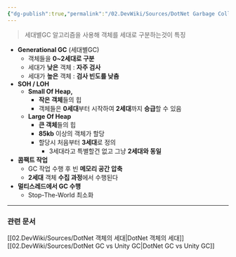 ```yaml
---
{"dg-publish":true,"permalink":"/02.DevWiki/Sources/DotNet Garbage Collection (닷넷 가비지컬렉션)/","noteIcon":"","created":"2024-11-10T15:01:30.000+09:00","updated":"2025-08-17T16:24:26.000+09:00"}
---
```


> 세대별GC 알고리즘을 사용해 객체를 세대로 구분하는것이 특징

* **Generational GC** (세대별GC)
	* 객체들을 **0~2세대로 구분**
	* 세대가 **낮은** 객체 : **자주 검사**
	* 세대가 **높은** 객체 : **검사 빈도를 낮춤**
* **SOH / LOH**
	* **Small Of Heap,**
		* **작은 객체**들의 힙
		* 객체들은 **0세대**부터 시작하여 **2세대**까지 **승급**할 수 있음
	* **Large Of Heap**
		* **큰 객체**들의 힙
		* **85kb** 이상의 객체가 할당
		* 할당시 처음부터 **3세대**로 정의 
			* 3세대라고 특별할건 없고 그냥 **2세대와 동일**
* **콤팩트 작업**
	* GC 작업 수행 후 빈 **메모리 공간 압축**
	* **2세대** 객체 **수집 과정**에서 수행된다
* **멀티스레드에서 GC 수행**
	* Stop-The-World 최소화

---
### 관련 문서 
[[02.DevWiki/Sources/DotNet 객체의 세대\|DotNet 객체의 세대]]
[[02.DevWiki/Sources/DotNet GC vs Unity GC\|DotNet GC vs Unity GC]]
